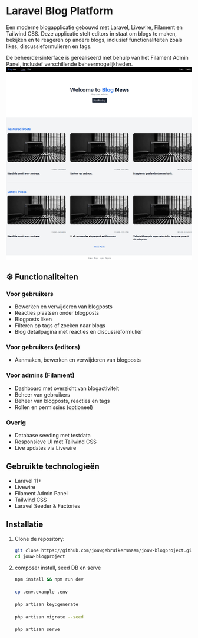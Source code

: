 # Laravel Blog Platform

Een moderne blogapplicatie gebouwd met Laravel, Livewire, Filament en Tailwind CSS. Deze applicatie stelt editors in staat om blogs te maken, bekijken en te reageren op andere blogs, inclusief functionaliteiten zoals likes, discussieformulieren en tags.

De beheerdersinterface is gerealiseerd met behulp van het Filament Admin Panel, inclusief verschillende beheermogelijkheden.
![Screenshot](screenshot.jpeg)
## ⚙️ Functionaliteiten

### Voor gebruikers

-   Bewerken en verwijderen van blogposts
-   Reacties plaatsen onder blogposts
-   Blogposts liken
-   Filteren op tags of zoeken naar blogs
-   Blog detailpagina met reacties en discussieformulier

### Voor gebruikers (editors)

-   Aanmaken, bewerken en verwijderen van blogposts

### Voor admins (Filament)

-   Dashboard met overzicht van blogactiviteit
-   Beheer van gebruikers
-   Beheer van blogposts, reacties en tags
-   Rollen en permissies (optioneel)

### Overig

-   Database seeding met testdata
-   Responsieve UI met Tailwind CSS
-   Live updates via Livewire

## Gebruikte technologieën

-   Laravel 11+
-   Livewire
-   Filament Admin Panel
-   Tailwind CSS
-   Laravel Seeder & Factories

## Installatie

1. Clone de repository:

    ```bash
    git clone https://github.com/jouwgebruikersnaam/jouw-blogproject.git
    cd jouw-blogproject
    ```

2. composer install, seed DB en serve

    ```bash
    npm install && npm run dev

    cp .env.example .env

    php artisan key:generate

    php artisan migrate --seed

    php artisan serve
    ```
